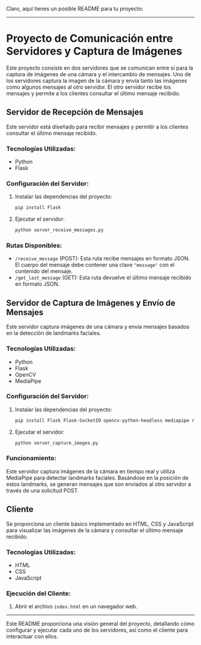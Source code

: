 Claro, aquí tienes un posible README para tu proyecto:

---

# Proyecto de Comunicación entre Servidores y Captura de Imágenes

Este proyecto consiste en dos servidores que se comunican entre sí para la captura de imágenes de una cámara y el intercambio de mensajes. Uno de los servidores captura la imagen de la cámara y envía tanto las imágenes como algunos mensajes al otro servidor. El otro servidor recibe los mensajes y permite a los clientes consultar el último mensaje recibido.

## Servidor de Recepción de Mensajes

Este servidor está diseñado para recibir mensajes y permitir a los clientes consultar el último mensaje recibido.

### Tecnologías Utilizadas:
- Python
- Flask

### Configuración del Servidor:
1. Instalar las dependencias del proyecto:
    ```bash
    pip install Flask
    ```

2. Ejecutar el servidor:
    ```bash
    python server_receive_messages.py
    ```

### Rutas Disponibles:
- `/receive_message` (POST): Esta ruta recibe mensajes en formato JSON. El cuerpo del mensaje debe contener una clave `"message"` con el contenido del mensaje.
- `/get_last_message` (GET): Esta ruta devuelve el último mensaje recibido en formato JSON.

## Servidor de Captura de Imágenes y Envío de Mensajes

Este servidor captura imágenes de una cámara y envía mensajes basados en la detección de landmarks faciales.

### Tecnologías Utilizadas:
- Python
- Flask
- OpenCV
- MediaPipe

### Configuración del Servidor:
1. Instalar las dependencias del proyecto:
    ```bash
    pip install Flask Flask-SocketIO opencv-python-headless mediapipe requests
    ```

2. Ejecutar el servidor:
    ```bash
    python server_capture_images.py
    ```

### Funcionamiento:
Este servidor captura imágenes de la cámara en tiempo real y utiliza MediaPipe para detectar landmarks faciales. Basándose en la posición de estos landmarks, se generan mensajes que son enviados al otro servidor a través de una solicitud POST.

## Cliente

Se proporciona un cliente básico implementado en HTML, CSS y JavaScript para visualizar las imágenes de la cámara y consultar el último mensaje recibido.

### Tecnologías Utilizadas:
- HTML
- CSS
- JavaScript

### Ejecución del Cliente:
1. Abrir el archivo `index.html` en un navegador web.

---

Este README proporciona una visión general del proyecto, detallando cómo configurar y ejecutar cada uno de los servidores, así como el cliente para interactuar con ellos.
